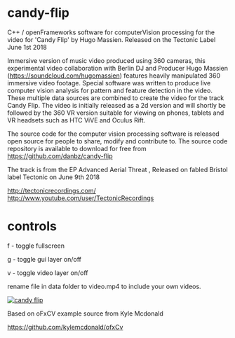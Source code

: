 # candy-flip
C++ / openFrameworks software for computerVision processing for the video for 'Candy Flip' by Hugo Massien. 
Released on the Tectonic Label June 1st 2018

Immersive version of music video produced using 360 cameras, this experimental video collaboration with Berlin DJ and Producer Hugo Massien (https://soundcloud.com/hugomassien) features heavily manipulated 360 immersive video footage. Special software was written to produce live  computer vision analysis for pattern and feature detection in the video. These multiple data sources are combined to create the video for the track Candy Flip. The video is initially released as a 2d version and will shortly be followed by the 360 VR version suitable for viewing on phones, tablets and VR headsets such as HTC ViVE and Oculus Rift. 

The source code for the computer vision processing software is released open source for people to share, modify and contribute to. The source code repository is available to download for free from https://github.com/danbz/candy-flip

The track is from the EP Advanced Aerial Threat , Released on fabled Bristol label Tectonic on June 9th 2018

http://tectonicrecordings.com/
http://www.youtube.com/user/TectonicRecordings

# controls

f - toggle fullscreen

g - toggle gui layer on/off

v - toggle video layer on/off

rename file in data folder to video.mp4 to include your own videos.

[ ![candy flip](http://buzzo.com/wp-content/uploads/2018/06/Candy-Flip-4k.jpg) ](http://buzzo.com/candy-flip-360-cv-processed-music-video-for-hugo-massien//)


Based on oFxCV example source from Kyle Mcdonald

https://github.com/kylemcdonald/ofxCv
